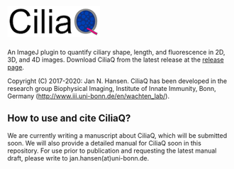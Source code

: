 # ![CiliaQ](https://github.com/hansenjn/CiliaQ/blob/master/Webfiles/20200618%20CiliaQ%20Logo%20Small.png?raw=true)
An ImageJ plugin to quantify ciliary shape, length, and fluorescence in 2D, 3D, and 4D images. Download CiliaQ from the latest release at the [release page](https://github.com/hansenjn/CiliaQ/releases).

Copyright (C) 2017-2020: Jan N. Hansen. CiliaQ has been developed in the research group Biophysical Imaging, Institute of Innate Immunity, Bonn, Germany (http://www.iii.uni-bonn.de/en/wachten_lab/).

## How to use and cite CiliaQ?
We are currently writing a manuscript about CiliaQ, which will be submitted soon. We will also provide a detailed manual for CiliaQ soon in this repository. For use prior to publication and requesting the latest manual draft, please write to jan.hansen(at)uni-bonn.de.

